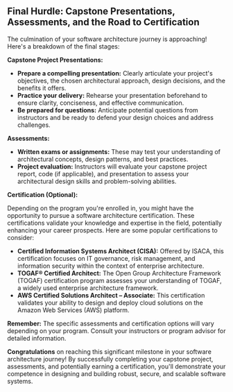 ## Final Hurdle: Capstone Presentations, Assessments, and the Road to Certification

The culmination of your software architecture journey is approaching! Here's a breakdown of the final stages:

**Capstone Project Presentations:**

- **Prepare a compelling presentation:** Clearly articulate your project's objectives, the chosen architectural approach, design decisions, and the benefits it offers.
- **Practice your delivery:** Rehearse your presentation beforehand to ensure clarity, conciseness, and effective communication.
- **Be prepared for questions:** Anticipate potential questions from instructors and be ready to defend your design choices and address challenges.

**Assessments:**

- **Written exams or assignments:** These may test your understanding of architectural concepts, design patterns, and best practices.
- **Project evaluation:** Instructors will evaluate your capstone project report, code (if applicable), and presentation to assess your architectural design skills and problem-solving abilities.

**Certification (Optional):**

Depending on the program you're enrolled in, you might have the opportunity to pursue a software architecture certification. These certifications validate your knowledge and expertise in the field, potentially enhancing your career prospects. Here are some popular certifications to consider:

- **Certified Information Systems Architect (CISA):** Offered by ISACA, this certification focuses on IT governance, risk management, and information security within the context of enterprise architecture.
- **TOGAF® Certified Architect:** The Open Group Architecture Framework (TOGAF) certification program assesses your understanding of TOGAF, a widely used enterprise architecture framework.
- **AWS Certified Solutions Architect – Associate:** This certification validates your ability to design and deploy cloud solutions on the Amazon Web Services (AWS) platform.

**Remember:** The specific assessments and certification options will vary depending on your program. Consult your instructors or program advisor for detailed information.

**Congratulations** on reaching this significant milestone in your software architecture journey! By successfully completing your capstone project, assessments, and potentially earning a certification, you'll demonstrate your competence in designing and building robust, secure, and scalable software systems.